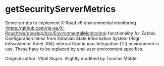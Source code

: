 # getSecurityServerMetrics

Some scripts to implement X-Road v6 environmental monitoring (https://github.com/ria-ee/X-Road/tree/develop/doc/EnvironmentalMonitoring) functionality for Zabbix.
Configuration items from Estonian State Information System (Riigi Infosüsteemi Amet, RIA) internal Continuous Integration (CI) environment in use.
These have to be replaced by end-user environment specifics.

Original author: Vitali Stupin. Slightly modified by Toomas Mölder
